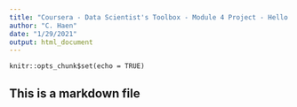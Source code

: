 ```yaml
---
title: "Coursera - Data Scientist's Toolbox - Module 4 Project - Hello World"
author: "C. Haen"
date: "1/29/2021"
output: html_document
---
```


```{r setup, include=FALSE}
knitr::opts_chunk$set(echo = TRUE)
```

## This is a markdown file
